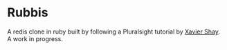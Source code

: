 # Rubbis

A redis clone in ruby built by following a Pluralsight tutorial by [Xavier Shay](http://www.pluralsight.com/author/xavier-shay). A work in progress.
